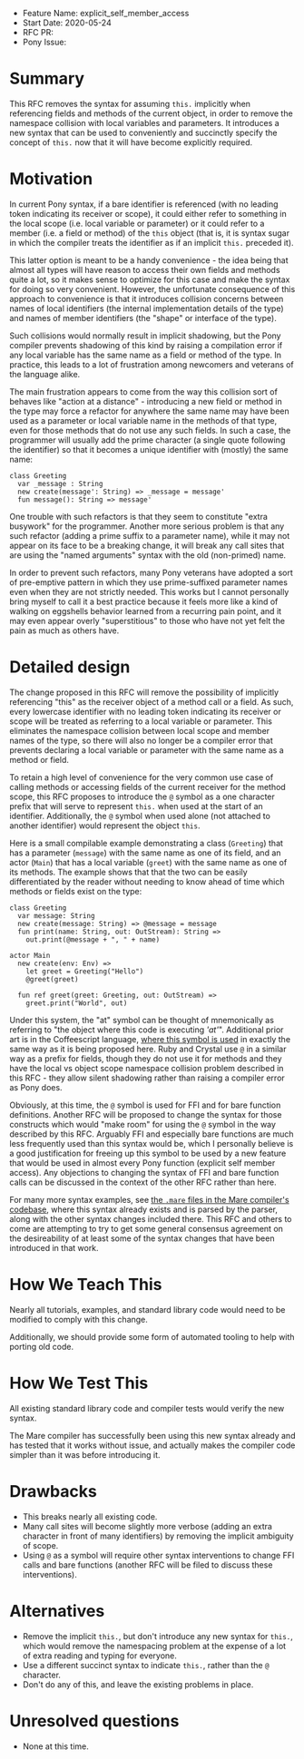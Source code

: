 - Feature Name: explicit_self_member_access
- Start Date: 2020-05-24
- RFC PR:
- Pony Issue:

# Summary

This RFC removes the syntax for assuming `this.` implicitly when referencing fields and methods of the current object, in order to remove the namespace collision with local variables and parameters. It introduces a new syntax that can be used to conveniently and succinctly specify the concept of `this.` now that it will have become explicitly required.

# Motivation

In current Pony syntax, if a bare identifier is referenced (with no leading token indicating its receiver or scope), it could either refer to something in the local scope (i.e. local variable or parameter) or it could refer to a member (i.e. a field or method) of the `this` object (that is, it is syntax sugar in which the compiler treats the identifier as if an implicit `this.` preceded it).

This latter option is meant to be a handy convenience - the idea being that almost all types will have reason to access their own fields and methods quite a lot, so it makes sense to optimize for this case and make the syntax for doing so very convenient. However, the unfortunate consequence of this approach to convenience is that it introduces collision concerns between names of local identifiers (the internal implementation details of the type) and names of member identifiers (the "shape" or interface of the type).

Such collisions would normally result in implicit shadowing, but the Pony compiler prevents shadowing of this kind by raising a compilation error if any local variable has the same name as a field or method of the type. In practice, this leads to a lot of frustration among newcomers and veterans of the language alike.

The main frustration appears to come from the way this collision sort of behaves like "action at a distance" - introducing a new field or method in the type may force a refactor for anywhere the same name may have been used as a parameter or local variable name in the methods of that type, even for those methods that do not use any such fields. In such a case, the programmer will usually add the prime character (a single quote following the identifier) so that it becomes a unique identifier with (mostly) the same name:

```pony
class Greeting
  var _message : String
  new create(message': String) => _message = message'
  fun message(): String => message'
```

One trouble with such refactors is that they seem to constitute "extra busywork" for the programmer. Another more serious problem is that any such
refactor (adding a prime suffix to a parameter name), while it may not appear on its face to be a breaking change, it will break any call sites that are using the "named arguments" syntax with the old (non-primed) name.

In order to prevent such refactors, many Pony veterans have adopted a sort of pre-emptive pattern in which they use prime-suffixed parameter names even when they are not strictly needed. This works but I cannot personally bring myself to call it a best practice because it feels more like a kind of walking on eggshells behavior learned from a recurring pain point, and it may even appear overly "superstitious" to those who have not yet felt the pain as much as others have.

# Detailed design

The change proposed in this RFC will remove the possibility of implicitly referencing "this" as the receiver object of a method call or a field. As such, every lowercase identifier with no leading token indicating its receiver or scope will be treated as referring to a local variable or parameter. This eliminates the namespace collision between local scope and member names of the type, so there will also no longer be a compiler error that prevents declaring a local variable or parameter with the same name as a method or field.

To retain a high level of convenience for the very common use case of calling methods or accessing fields of the current receiver for the method scope, this RFC proposes to introduce the `@` symbol as a one character prefix that will serve to represent `this.` when used at the start of an identifier. Additionally, the `@` symbol when used alone (not attached to another identifier) would represent the object `this`.

Here is a small compilable example demonstrating a class (`Greeting`) that has a parameter (`message`) with the same name as one of its field, and an actor (`Main`) that has a local variable (`greet`) with the same name as one of its methods. The example shows that that the two can be easily differentiated by the reader without needing to know ahead of time which methods or fields exist on the type:

```pony
class Greeting
  var message: String
  new create(message: String) => @message = message
  fun print(name: String, out: OutStream): String =>
    out.print(@message + ", " + name)

actor Main
  new create(env: Env) =>
    let greet = Greeting("Hello")
    @greet(greet)

  fun ref greet(greet: Greeting, out: OutStream) =>
    greet.print("World", out)
```

Under this system, the "at" symbol can be thought of mnemonically as referring to "the object where this code is executing *'at'*". Additional prior art is in the Coffeescript language, [where this symbol is used](https://coffeescript.org/#operators) in exactly the same way as it is being proposed here. Ruby and Crystal use `@` in a similar way as a prefix for fields, though they do not use it for methods and they have the local vs object scope namespace collision problem described in this RFC - they allow silent shadowing rather than raising a compiler error as Pony does.

Obviously, at this time, the `@` symbol is used for FFI and for bare function definitions. Another RFC will be proposed to change the syntax for those constructs which would "make room" for using the `@` symbol in the way described by this RFC. Arguably FFI and especially bare functions are much less frequently used than this syntax would be, which I personally believe is a good justification for freeing up this symbol to be used by a new feature that would be used in almost every Pony function (explicit self member access). Any objections to changing the syntax of FFI and bare function calls can be discussed in the context of the other RFC rather than here.

For many more syntax examples, see [the `.mare` files in the Mare compiler's codebase](https://github.com/jemc/mare/tree/master/src/prelude), where this syntax already exists and is parsed by the parser, along with the other syntax changes included there. This RFC and others to come are attempting to try to get some general consensus agreement on the desireability of at least some of the syntax changes that have been introduced in that work.

# How We Teach This

Nearly all tutorials, examples, and standard library code would need to be modified to comply with this change.

Additionally, we should provide some form of automated tooling to help with porting old code.

# How We Test This

All existing standard library code and compiler tests would verify the new syntax.

The Mare compiler has successfully been using this new syntax already and has tested that it works without issue, and actually makes the compiler code simpler than it was before introducing it.

# Drawbacks

* This breaks nearly all existing code.
* Many call sites will become slightly more verbose (adding an extra character in front of many identifiers) by removing the implicit ambiguity of scope.
* Using `@` as a symbol will require other syntax interventions to change FFI calls and bare functions (another RFC will be filed to discuss these interventions).

# Alternatives

- Remove the implicit `this.`, but don't introduce any new syntax for `this.`, which would remove the namespacing problem at the expense of a lot of extra reading and typing for everyone.
- Use a different succinct syntax to indicate `this.`, rather than the `@` character.
- Don't do any of this, and leave the existing problems in place.

# Unresolved questions

- None at this time.
